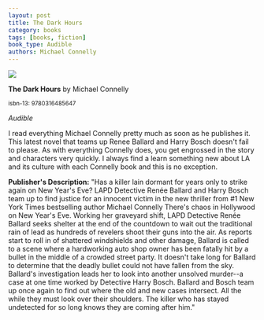 ```yaml
---
layout: post
title: The Dark Hours
category: books
tags: [books, fiction]
book_type: Audible
authors: Michael Connelly
---
```


<img src="http://books.google.com/books/content?id=A9M7zgEACAAJ&printsec=frontcover&img=1&zoom=1&source=gbs_api"/>

**The Dark Hours** by Michael Connelly

<sup>isbn-13: 9780316485647</sup>

*Audible*

I read everything Michael Connelly pretty much as soon as he publishes it. This
latest novel that teams up Renee Ballard and Harry Bosch doesn't fail to please.
As with everything Connelly does, you get engrossed in the story and characters
very quickly. I always find a learn something new about LA and its culture with
each Connelly book and this is no exception.

**Publisher's Description:**
"Has a killer lain dormant for years only to strike again on New Year's Eve?
LAPD Detective Renée Ballard and Harry Bosch team up to find justice for an
innocent victim in the new thriller from #1 New York Times bestselling
author Michael Connelly There's chaos in Hollywood on New Year's Eve.
Working her graveyard shift, LAPD Detective Renée Ballard seeks shelter at
the end of the countdown to wait out the traditional rain of lead as
hundreds of revelers shoot their guns into the air. As reports start to
roll in of shattered windshields and other damage, Ballard is called to a
scene where a hardworking auto shop owner has been fatally hit by a bullet
in the middle of a crowded street party. It doesn't take long for Ballard
to determine that the deadly bullet could not have fallen from the sky.
Ballard's investigation leads her to look into another unsolved murder--a
case at one time worked by Detective Harry Bosch. Ballard and Bosch team up
once again to find out where the old and new cases intersect. All the while
they must look over their shoulders. The killer who has stayed undetected
for so long knows they are coming after him."
